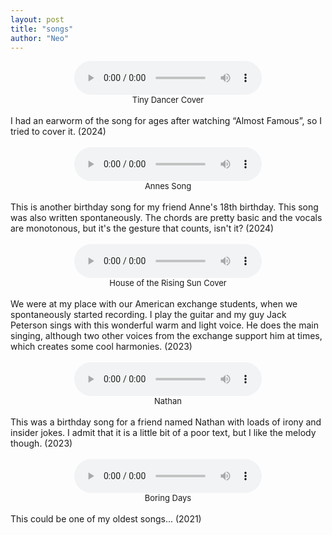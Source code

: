 ```yaml
---
layout: post
title: "songs"
author: "Neo"
---
```


<div style="text-align: center;">
  <audio controls>
    <source src="../assets/Tiny Dancer Cover - 29.09.24, 14.17 Kopie.mp3" type="audio/mp3">
  </audio>
</div>

<figcaption style="font-size: small; text-align: center;">
    Tiny Dancer Cover
</figcaption>  

<br>
I had an earworm of the song for ages after watching “Almost Famous”, so I tried to cover it.  (2024)
<br> <br>


<div style="text-align: center;">
  <audio controls>
    <source src="../assets/Annes Song - 25.09.24, 21.11 Kopie.mp3" type="audio/mp3">
  </audio>
</div>


<figcaption style="font-size: small; text-align: center;">
    Annes Song
</figcaption>     

<br>
This is another birthday song for my friend Anne's 18th birthday. This song was also written spontaneously. The chords are pretty basic and the vocals are monotonous, but it's the gesture that counts, isn't it? (2024)
<br> <br>


<div style="text-align: center;">
  <audio controls>
    <source src="../assets/House of the Rising Sun Cover - JackPetersonNeoMeirer - 21.10.23, 16.10 Kopie.mp3" type="audio/mp3">
  </audio>
</div>


<figcaption style="font-size: small; text-align: center;">
    House of the Rising Sun Cover
</figcaption>     

<br>
We were at my place with our American exchange students, when we spontaneously started recording. I play the guitar and my guy Jack Peterson sings with this wonderful warm and light voice. He does the main singing, although two other voices from the exchange support him at times, which creates some cool harmonies. (2023)
<br> <br>


<div style="text-align: center;">
  <audio controls>
    <source src="../assets/Nathan%20-%2023.04.23,%2018.24%20Kopie.mp3" type="audio/mp3">
  </audio>
</div>

<figcaption style="font-size: small; text-align: center;">
    Nathan
</figcaption>     

<br>
This was a birthday song for a friend named Nathan with loads of irony and insider jokes.
I admit that it is a little bit of a poor text, but I like the melody though. (2023)
<br> <br>


<div style="text-align: center;">
  <audio controls>
    <source src="../assets/Boring Days by Neo - 24.06.21, 21 Kopie.mp3" type="audio/mp3">
  </audio>
</div>

<figcaption style="font-size: small; text-align: center;">
    Boring Days
</figcaption>     

<br>
This could be one of my oldest songs... (2021)
<br> <br>